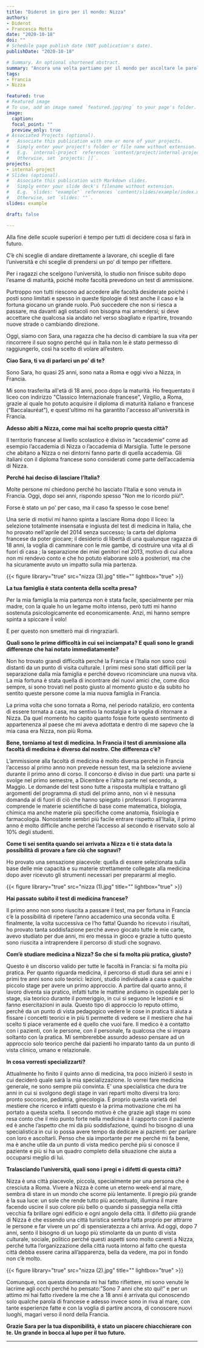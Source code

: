 ```yaml
---
title: "Diderot in giro per il mondo: Nizza"
authors:
- Diderot
- Francesca Motta
date: "2020-10-18"
doi: ""
# Schedule page publish date (NOT publication's date).
publishDate: "2020-10-18"

# Summary. An optional shortened abstract.
summary: "Ancora una volta partiamo per il mondo per ascoltare le parole di Sara, studentessa di medicina in Francia, a Nizza, che ha deciso di lasciare Roma a 18 anni."
tags:
- Francia
- Nizza

featured: true
# Featured image
# To use, add an image named `featured.jpg/png` to your page's folder. 
image:
  caption: 
  focal_point: ""
  preview_only: true
# Associated Projects (optional).
#   Associate this publication with one or more of your projects.
#   Simply enter your project's folder or file name without extension.
#   E.g. `internal-project` references `content/project/internal-project/index.md`.
#   Otherwise, set `projects: []`.
projects:
- internal-project
# Slides (optional).
#   Associate this publication with Markdown slides.
#   Simply enter your slide deck's filename without extension.
#   E.g. `slides: "example"` references `content/slides/example/index.md`.
#   Otherwise, set `slides: ""`.
slides: example

draft: false

---
```


Alla fine delle scuole superiori è tempo per tutti di decidere cosa si farà in futuro. 

C’è chi sceglie di andare direttamente a lavorare, chi sceglie di fare l’università e chi sceglie di prendersi un po’ di tempo per riflettere. 

Per i ragazzi che scelgono l’università, lo studio non finisce subito dopo l’esame di maturità, poiché molte facoltà prevedono un test di ammissione. 

Purtroppo non tutti riescono ad accedere alle facoltà desiderate poiché i posti sono limitati e spesso in queste tipologie di test anche il caso e la fortuna giocano un grande ruolo. Può succedere che non si riesca a passare, ma davanti agli ostacoli non bisogna mai arrendersi; si deve accettare che qualcosa sia andato nel verso sbagliato e ripartire, trovando nuove strade o cambiando direzione.

Oggi, siamo con Sara, una ragazza che ha deciso di cambiare la sua vita per rincorrere il suo sogno perché qui in Italia non le è stato permesso di raggiungerlo, così ha scelto di volare all’estero.

**Ciao Sara, ti va di parlarci un po’ di te?**

Sono Sara, ho quasi 25 anni, sono nata a Roma e oggi vivo a Nizza, in Francia.

Mi sono trasferita all'età di 18 anni, poco dopo la maturità. Ho frequentato il liceo con indirizzo "Classico Internazionale francese", Virgilio, a Roma, grazie al quale ho potuto acquisire il diploma di maturità italiano e francese (“Baccalauréat”), e quest'ultimo mi ha garantito l'accesso all'università in Francia.


**Adesso abiti a Nizza, come mai hai scelto proprio questa città?**

Il territorio francese al livello scolastico è diviso in “accademie” come ad esempio l’accademia di Nizza o l’accademia di Marsiglia. Tutte le persone che abitano a Nizza o nei dintorni fanno parte di quella accademia. Gli italiani con il diploma francese sono considerati come parte dell’accademia di Nizza.

**Perché hai deciso di lasciare l’Italia?**

Molte persone mi chiedono perché ho lasciato l'Italia e sono venuta in Francia. Oggi, dopo sei anni, rispondo spesso "Non me lo ricordo più!".

Forse è stato un po' per caso, ma il caso fa spesso le cose bene!

Una serie di motivi mi hanno spinta a lasciare Roma dopo il liceo: la selezione totalmente insensata e ingiusta del test di medicina in Italia, che ho provato nell'aprile del 2014 senza successo; la carta del diploma francese da poter giocare; il desiderio di libertà di una qualunque ragazza di 18 anni, la voglia di camminare con le mie gambe, di costruire una vita al di fuori di casa ; la separazione dei miei genitori nel 2013, motivo di cui allora non mi rendevo conto e che ho potuto elaborare solo a posteriori, ma che ha sicuramente avuto un impatto sulla mia partenza.

{{< figure library="true" src="nizza (3).jpg" title="" lightbox="true" >}}

**La tua famiglia è stata contenta della scelta presa?**

Per la mia famiglia la mia partenza non è stata facile, specialmente per mia madre, con la quale ho un legame molto intenso, però tutti mi hanno sostenuta psicologicamente ed economicamente. Anzi, mi hanno sempre spinta a spiccare il volo!

E per questo non smetterò mai di ringraziarli.

**Quali sono le prime difficoltà in cui sei inciampata? E quali sono le grandi differenze che hai notato immediatamente?**

Non ho trovato grandi difficoltà perché la Francia e l’Italia non sono così distanti da un punto di visita culturale. I primi mesi sono stati difficili per la separazione dalla mia famiglia e perché dovevo ricominciare una nuova vita. La mia fortuna è stata quella di incontrare dei nuovi amici che, come dico sempre, si sono trovati nel posto giusto al momento giusto e da subito ho sentito queste persone come la mia nuova famiglia in Francia. 

La prima volta che sono tornata a Roma, nel periodo natalizio, ero contenta di essere tornata a casa, ma sentivo la nostalgia e la voglia di ritornare a Nizza. Da quel momento ho capito quanto fosse forte questo sentimento di appartenenza al paese che mi aveva adottata e dentro di me sapevo che la mia casa era Nizza, non più Roma.

**Bene, torniamo al test di medicina. In Francia il test di ammissione alla facoltà di medicina è diverso dal nostro. Che differenza c’è?**

L’ammissione alla facoltà di medicina è molto diversa perché in Francia l’accesso al primo anno non prevede nessun test, ma la selezione avviene durante il primo anno di corso. Il concorso è diviso in due parti: una parte si svolge nel primo semestre, a Dicembre e l’altra parte nel secondo, a Maggio. Le domande del test sono tutte a risposta multipla e trattano gli argomenti del programma di studi del primo anno, non vi è nessuna domanda al di fuori di ciò che hanno spiegato i professori. Il programma comprende le materie scientifiche di base come matematica, biologia, chimica ma anche materie più specifiche come anatomia, fisiologia e farmacologia.
Nonostante sembri più facile entrare rispetto all’Italia, il primo anno è molto difficile anche perché l’accesso al secondo è riservato solo al 10% degli studenti. 

**Come ti sei sentita quando sei arrivata a Nizza e ti è stata data la possibilità di provare a fare ciò che sognavi?**

Ho provato una sensazione piacevole: quella di essere selezionata sulla base delle mie capacità e su materie strettamente collegate alla medicina dopo aver ricevuto gli strumenti necessari per prepararmi al meglio.

{{< figure library="true" src="nizza (1).jpg" title="" lightbox="true" >}}

**Hai passato subito il test di medicina francese?**

Il primo anno non sono riuscita a passare il test, ma per fortuna in Francia c’è la possibilità di ripetere l’anno accademico una seconda volta. E finalmente, la volta successiva ce l’ho fatta! Quando ho ricevuto i risultati, ho provato tanta soddisfazione perché avevo giocato tutte le mie carte, avevo studiato per due anni, mi ero messa in gioco e grazie a tutto questo sono riuscita a intraprendere il percorso di studi che sognavo.

**Com’è studiare medicina a Nizza? So che si fa molta più pratica, giusto?**

Questo è un discorso valido per tutte le facoltà in Francia: si fa molta più pratica. Per quanto riguarda medicina, il percorso di studi dura sei anni e i primi tre anni sono solo teorici: lezioni, studio individuale a casa e qualche piccolo stage per avere un primo approccio. A partire dal quarto anno, il lavoro diventa sia pratico, infatti tutte le mattine andiamo in ospedale per lo stage, sia teorico durante il pomeriggio, in cui si seguono le lezioni e si fanno esercitazioni in aula. Questo tipo di approccio lo reputo ottimo, perché da un punto di vista pedagogico vedere le cose in pratica ti aiuta a fissare i concetti teorici e in più ti permette di vedere se il mestiere che hai scelto ti piace veramente ed è quello che vuoi fare. Il medico è a contatto con i pazienti, con le persone, con il personale, fa qualcosa che si impara soltanto con la pratica. Mi sembrerebbe assurdo adesso pensare ad un approccio solo teorico perché dai pazienti ho imparato tanto da un punto di vista clinico, umano e relazionale.

**In cosa vorresti specializzarti?**

Attualmente ho finito il quinto anno di medicina, tra poco inizierò il sesto in cui deciderò quale sarà la mia specializzazione. Io vorrei fare medicina generale, ne sono sempre più convinta. E’ una specialistica che dura tre anni in cui si svolgono degli stage in vari reparti molto diversi tra loro: pronto soccorso, pediatria, ginecologia. È proprio questa varietà del mestiere che ricerco e infatti questo è la prima motivazione che mi ha portato a questa scelta. Il secondo motivo è che grazie agli stage  mi sono resa conto che il mio punto forte nella medicina è il rapporto con il paziente ed è anche l’aspetto che mi dà più soddisfazione, quindi ho bisogno di una specialistica in cui io possa avere tempo da dedicare ai pazienti: per parlare con loro e ascoltarli. Penso che sia importante per me perché mi fa bene, ma è anche utile da un punto di vista medico perché più si conosce il paziente e più si ha un quadro completo della situazione che aiuta a occuparsi meglio di lui.

**Tralasciando l’università, quali sono i pregi e i difetti di questa città?**

Nizza è una città piacevole, piccola, specialmente per una persona che è cresciuta a Roma. Vivere a Nizza è come un eterno week-end al mare, sembra di stare in un mondo che scorre più lentamente. Il pregio più grande  è la sua luce: un sole che rende tutto più accentuato, illumina il mare facendo uscire il suo colore più bello o quando si passeggia nella città vecchia fa brillare ogni edificio e ogni angolo della città. Il difetto più grande di Nizza è che essendo una città turistica sembra fatta proprio per attrarre le persone e far vivere un po’ di spensieratezza a chi arriva. Ad oggi, dopo 7 anni, sento il bisogno di un luogo più stimolante da un punto di vista culturale, sociale, politico perché questi aspetti sono molto carenti a Nizza, perché tutta l’organizzazione della città ruota intorno al fatto che questa città debba essere carina all’apparenza, bella da vedere, ma poi in fondo non c’è molto.

{{< figure library="true" src="nizza (2).jpg" title="" lightbox="true" >}}

Comunque, con questa domanda mi hai fatto riflettere, mi sono venute le lacrime agli occhi perché ho pensato:”Sono 7 anni che sto qui!” e per un attimo mi hai fatto rivedere la me che a 18 anni è arrivata qui conoscendo solo qualche parola di francese e adesso invece sono in riva al mare, con tante esperienze fatte e con la voglia di partire ancora, di conoscere nuovi luoghi, magari verso il nord della Francia.

**Grazie Sara per la tua disponibilità, è stato un piacere chiacchierare con te. Un grande in bocca al lupo per il tuo futuro.**

---

